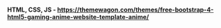 #### HTML, CSS, JS - https://themewagon.com/themes/free-bootstrap-4-html5-gaming-anime-website-template-anime/
